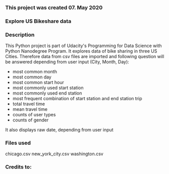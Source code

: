 ### This project was created 07. May 2020

### Explore US Bikeshare data

### Description
This Python project is part of Udacity's Programming for Data Science with Python Nanodegree Program. It explores data of bike sharing in three US Cities. 
Therefore data from csv files are imported and following question will be answered depending from user input (City, Month, Day):
- most common month
- most common day
- most common start hour
- most commonly used start station
- most commonly used end station
- most frequent combination of start station and end station trip
- total travel time
- mean travel time
- counts of user types
- counts of gender

It also displays raw date, depending from user input

### Files used
chicago.csv
new_york_city.csv
washington.csv

### Credits to:


